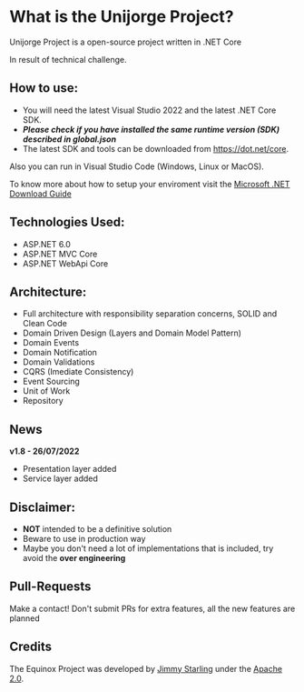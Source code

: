 
What is the Unijorge Project?
=====================
Unijorge Project is a open-source project written in .NET Core

In result of technical challenge.

## How to use:
- You will need the latest Visual Studio 2022 and the latest .NET Core SDK.
- ***Please check if you have installed the same runtime version (SDK) described in global.json***
- The latest SDK and tools can be downloaded from https://dot.net/core.

Also you can run in Visual Studio Code (Windows, Linux or MacOS).

To know more about how to setup your enviroment visit the [Microsoft .NET Download Guide](https://www.microsoft.com/net/download)

## Technologies Used:

- ASP.NET 6.0
 - ASP.NET MVC Core 
  - ASP.NET WebApi Core 

## Architecture:

- Full architecture with responsibility separation concerns, SOLID and Clean Code
- Domain Driven Design (Layers and Domain Model Pattern)
- Domain Events
- Domain Notification
- Domain Validations
- CQRS (Imediate Consistency)
- Event Sourcing
- Unit of Work
- Repository

## News

**v1.8 - 26/07/2022**
- Presentation layer added
- Service layer added


## Disclaimer:
- **NOT** intended to be a definitive solution
- Beware to use in production way
- Maybe you don't need a lot of implementations that is included, try avoid the **over engineering**

## Pull-Requests 
Make a contact! Don't submit PRs for extra features, all the new features are planned


## Credits
The Equinox Project was developed by [Jimmy Starling](https://github.com/JimmyStarling) under the [Apache 2.0](LICENSE).</a></img>
